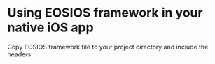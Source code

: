 # Using EOSIOS framework in your native iOS app

Copy EOSIOS framework file to your project directory and include the headers


